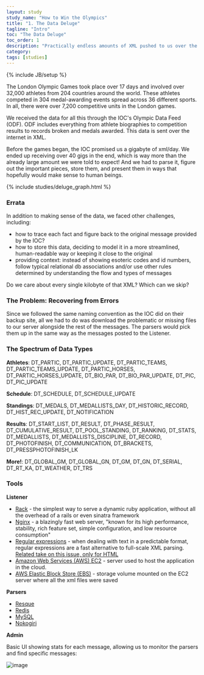 ```yaml
---
layout: study
study_name: "How to Win the Olympics"
title: "1. The Data Deluge"
tagline: "Intro"
toc: "The Data Deluge"
toc_order: 1
description: "Practically endless amounts of XML pushed to us over the Internet from LOCOG."
category: 
tags: [studies]
---
```

{% include JB/setup %}

The London Olympic Games took place over 17 days and involved over 32,000 athletes from 204 countries around the world. These athletes competed in 304 medal-awarding events spread across 36 different sports. In all, there were over 7,200 competitive units in the London games. 

We received the data for all this through the IOC's Olympic Data Feed (ODF). ODF includes everything from athlete biographies to competition results to records broken and medals awarded. This data is sent over the internet in XML. 

Before the games began, the IOC promised us a gigabyte of xml/day. We ended up receiving over 40 gigs in the end, which is way more than the already large amount we were told to expect!  And we had to parse it, figure out the important pieces, store them, and present them in ways that hopefully would make sense to human beings.

{% include studies/deluge_graph.html %}

### Errata

In addition to making sense of the data, we faced other challenges, including:

- how to trace each fact and figure back to the original message provided by the IOC?
- how to store this data, deciding to model it in a more streamlined, human-readable way or keeping it close to the original
- providing context: instead of showing esoteric codes and id numbers, follow typical relational db associations and/or use other rules determined by understanding the flow and types of messages

Do we care about every single kilobyte of that XML? Which can we skip?


### The Problem: Recovering from Errors

Since we followed the same naming convention as the IOC did on their backup site, all we had to do was download the problematic or missing files to our server alongside the rest of the messages. The parsers would pick them up in the same way as the messages posted to the Listener.


### The Spectrum of Data Types

**Athletes**: DT_PARTIC, DT_PARTIC_UPDATE, DT_PARTIC_TEAMS, DT_PARTIC_TEAMS_UPDATE, DT_PARTIC_HORSES, DT_PARTIC_HORSES_UPDATE, DT_BIO_PAR, DT_BIO_PAR_UPDATE, DT_PIC, DT_PIC_UPDATE

**Schedule**: DT_SCHEDULE, DT_SCHEDULE_UPDATE

**Standings**: DT_MEDALS, DT_MEDALLISTS_DAY, DT_HISTORIC_RECORD, DT_HIST_REC_UPDATE, DT_NOTIFICATION 

**Results**: DT_START_LIST, DT_RESULT, DT_PHASE_RESULT, DT_CUMULATIVE_RESULT, DT_POOL_STANDING, DT_RANKING, DT_STATS, DT_MEDALLISTS, DT_MEDALLISTS_DISCIPLINE, DT_RECORD, DT_PHOTOFINISH, DT_COMMUNICATION, DT_BRACKETS, DT_PRESSPHOTOFINISH_LK

**More!**: DT_GLOBAL_GM, DT_GLOBAL_GN, DT_GM, DT_GN, DT_SERIAL, DT_RT_KA, DT_WEATHER, DT_TRS


### Tools

**Listener**

* [Rack](https://github.com/rack/rack) - the simplest way to serve a dynamic ruby application, without all the overhead of a rails or even sinatra framework
* [Nginx](http://wiki.nginx.org/Main) - a blazingly fast web server, "known for its high performance, stability, rich feature set, simple configuration, and low resource consumption"
* [Regular expressions](http://rubular.com/) - when dealing with text in a predictable format, regular expressions are a fast alternative to full-scale XML parsing. [Related take on this issue, only for HTML](http://www.codinghorror.com/blog/2009/11/parsing-html-the-cthulhu-way.html)
* [Amazon Web Services (AWS) EC2](http://aws.amazon.com/ec2/) - server used to host the application in the cloud.
* [AWS Elastic Block Store (EBS)](http://aws.amazon.com/ebs/) - storage volume mounted on the EC2 server where all the xml files were saved

**Parsers**

* [Resque](https://github.com/defunkt/resque#readme)
* [Redis](http://redis.io/topics/introduction)
* [MySQL](http://dev.mysql.com/doc/refman/5.6/en/what-is-mysql.html)
* [Nokogiri](http://nokogiri.org/)

**Admin**

Basic UI showing stats for each message, allowing us to monitor the parsers and find specific messages:

![image](http://f.cl.ly/items/3D3B1I2H0f1J0a1i1t3U/Screen%20Shot%202013-02-11%20at%2010.40.04%20AM.png)


